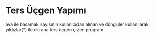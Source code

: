 # Ters Üçgen Yapımı

ava ile basamak sayısının kullanıcıdan alınan ve döngüler kullanılarak, yıldızlar(*) ile ekrana ters üçgen çizen program